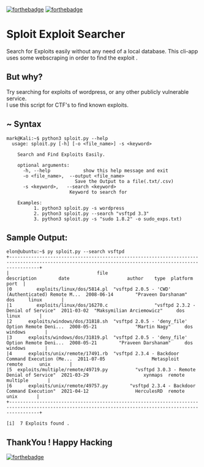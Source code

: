 [![forthebadge](https://forthebadge.com/images/badges/built-with-love.svg)](https://forthebadge.com)
[![forthebadge](https://forthebadge.com/images/badges/open-source.svg)](https://forthebadge.com)
# Sploit Exploit Searcher
  Search for Exploits easily without any need of a local database.
  This cli-app uses some webscraping in order to find the exploit .

## But why?
  Try searching for exploits of wordpress, or any other publicly vulnerable service.  
  I use this script for CTF's to find known exploits.

## ~ Syntax 
  ```
  mark@Kali:~$ python3 sploit.py --help
    usage: sploit.py [-h] [-o <file_name>] -s <keyword>

      Search and Find Exploits Easily.

      optional arguments:
        -h, --help            show this help message and exit
        -o <file_name>,  --output <file_name>
                           Save the Output to a file(.txt/.csv)
        -s <keyword>,   --search <keyword>
                         Keyword to search for

      Examples:
            1. python3 sploit.py -s wordpress
            2. python3 sploit.py --search "vsftpd 3.3"
            3. python3 sploit.py -s "sudo 1.8.2" -o sudo_exps.txt)

  ```
  
 ## Sample Output:
 ```
 elon@ubuntu:~$ py sploit.py --search vsftpd
+-------------------------------------------------------------------------------------------------------------------------------------------------------+
|                                file                                        description        date                     author    type  platform port  |
|0         exploits/linux/dos/5814.pl  "vsftpd 2.0.5 - 'CWD' (Authenticated) Remote M...  2008-06-14        "Praveen Darshanam"     dos     linux       |
|1         exploits/linux/dos/16270.c                 "vsftpd 2.3.2 - Denial of Service"  2011-03-02  "Maksymilian Arciemowicz"     dos     linux       |
|2      exploits/windows/dos/31818.sh  "vsftpd 2.0.5 - 'deny_file' Option Remote Deni...  2008-05-21              "Martin Nagy"     dos   windows       |
|3      exploits/windows/dos/31819.pl  "vsftpd 2.0.5 - 'deny_file' Option Remote Deni...  2008-05-21        "Praveen Darshanam"     dos   windows       |
|4      exploits/unix/remote/17491.rb  "vsftpd 2.3.4 - Backdoor Command Execution (Me...  2011-07-05                 Metasploit  remote      unix       |
|5  exploits/multiple/remote/49719.py          "vsftpd 3.0.3 - Remote Denial of Service"  2021-03-29                    xynmaps  remote  multiple       |
|6      exploits/unix/remote/49757.py        "vsftpd 2.3.4 - Backdoor Command Execution"  2021-04-12                 HerculesRD  remote      unix       |
+-------------------------------------------------------------------------------------------------------------------------------------------------------+

[i]  7 Exploits found .
 
 ```
  ## ThankYou ! Happy Hacking
 [![forthebadge](https://forthebadge.com/images/badges/powered-by-coffee.svg)](https://forthebadge.com) 

